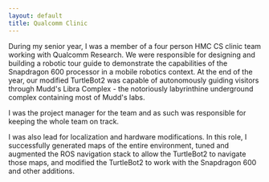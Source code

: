 ```yaml
---
layout: default
title: Qualcomm Clinic
---
```


During my senior year, I was a member of a four person HMC CS clinic team working with Qualcomm Research. We were responsible for designing and building a robotic tour guide to demonstrate the capabilities of the Snapdragon 600 processor in a mobile robotics context. At the end of the year, our modified TurtleBot2 was capable of autonomously guiding visitors through Mudd's Libra Complex - the notoriously labyrinthine underground complex containing most of Mudd's labs. 

I was the project manager for the team and as such was responsible for keeping the whole team on track. 

I was also lead for localization and hardware modifications. In this role, I successfully generated maps of the entire environment, tuned and augmented the ROS navigation stack to allow the TurtleBot2 to navigate those maps, and modified the TurtleBot2 to work with the Snapdragon 600 and other additions. 
